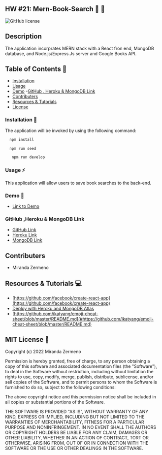 ## HW #21: Mern-Book-Search  📓 📓

![GitHub license](https://img.shields.io/badge/license-MIT-ff69b4.svg) 

## Description
The application incorprates MERN stack with a React fron end, MongoDB database, and Node.js/Express.Js server and Google Books API.


## Table of Contents 🔎
- [Installation](#installation)
- [Usage](#usage)
- [Demo](#demo)
-[GitHub , Heroku & MongoDB  Link](#githubdeploylink)
- [Contributers](#contributers)
- [Resources & Tutorials](#resources&tutorials)
- [License](#license)

### Installation  💾
The application will be invoked by using the following command:

```bash
  npm install 
``` 
```bash
  npm run seed
```
```bash
   npm run develop
```


### Usage ⚡
This application will allow users to save book searches to the back-end. 

### Demo 🎥

* [Link to Demo]()

### GitHub ,Heroku & MongoDB Link

* [GitHub Link](https://github.com/Zermeno94/Mern-Book-Search)
* [Heroku Link]()
* [MongoDB Link]()

## Contributers
* Miranda Zermeno



## Resources & Tutorials  💻

* [https://github.com/facebook/create-react-app](https://github.com/facebook/create-react-app)
* [Deploy with Heroku and MongoDB Atlas](https://coding-boot-camp.github.io/full-stack/mongodb/deploy-with-heroku-and-mongodb-atlas)
* [https://github.com/ikatyang/emoji-cheat-sheet/blob/master/README.md](#https://github.com/ikatyang/emoji-cheat-sheet/blob/master/README.md)


## MIT License 📍
Copyright (c) 2022 Miranda Zermeno

Permission is hereby granted, free of charge, to any person obtaining a copy
of this software and associated documentation files (the "Software"), to deal
in the Software without restriction, including without limitation the rights
to use, copy, modify, merge, publish, distribute, sublicense, and/or sell
copies of the Software, and to permit persons to whom the Software is
furnished to do so, subject to the following conditions:

The above copyright notice and this permission notice shall be included in all
copies or substantial portions of the Software.

THE SOFTWARE IS PROVIDED "AS IS", WITHOUT WARRANTY OF ANY KIND, EXPRESS OR
IMPLIED, INCLUDING BUT NOT LIMITED TO THE WARRANTIES OF MERCHANTABILITY,
FITNESS FOR A PARTICULAR PURPOSE AND NONINFRINGEMENT. IN NO EVENT SHALL THE
AUTHORS OR COPYRIGHT HOLDERS BE LIABLE FOR ANY CLAIM, DAMAGES OR OTHER
LIABILITY, WHETHER IN AN ACTION OF CONTRACT, TORT OR OTHERWISE, ARISING FROM,
OUT OF OR IN CONNECTION WITH THE SOFTWARE OR THE USE OR OTHER DEALINGS IN THE
SOFTWARE.
